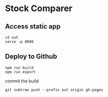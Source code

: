 # Stock Comparer

## Access static app
```
cd out
serve -p 8080
```

## Deploy to Github
```
npm run build
npm run export
```
commit the build
```
git subtree push --prefix out origin gh-pages
```
